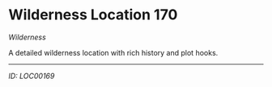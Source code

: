 # Wilderness Location 170

*Wilderness*

A detailed wilderness location with rich history and plot hooks.

---
*ID: LOC00169*
